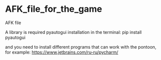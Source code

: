 # AFK_file_for_the_game
AFK file 

A library is required pyautogui
installation in the terminal:
  pip install pyautogui

and you need to install different programs that can work with the pontoon, for example:
  https://www.jetbrains.com/ru-ru/pycharm/
